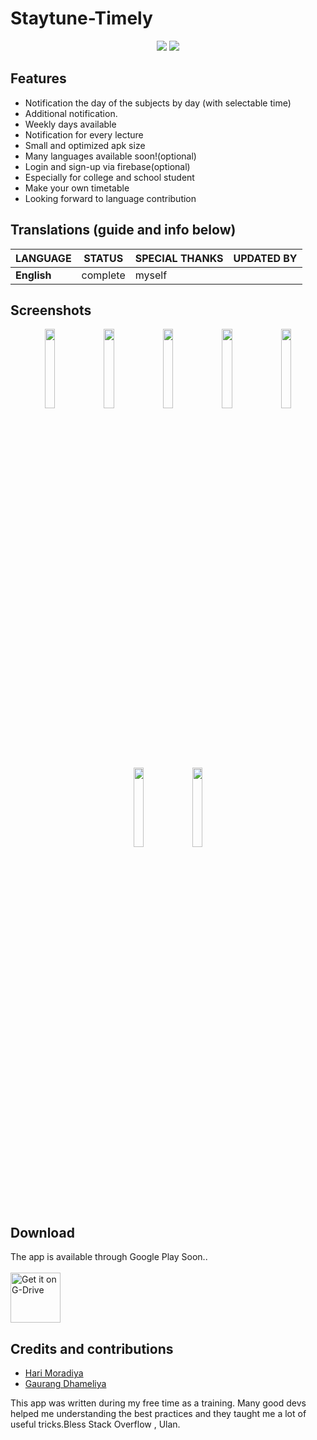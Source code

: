 # Staytune-Timely

<p align='center'><img src='https://img.shields.io/badge/license-GPL 3-333333'/></a>
	<img src='https://img.shields.io/badge/-translations%20needed!-yellow'/>
</p>


## Features
- Notification the day of the subjects by day (with selectable time)
- Additional notification.
- Weekly days available
- Notification for every lecture
- Small and optimized apk size
- Many languages available soon!(optional)
- Login and sign-up via firebase(optional)
- Especially for college and school student
- Make your own timetable 
- Looking forward to language contribution

## Translations (guide and info below)

| LANGUAGE                | STATUS       | SPECIAL THANKS | UPDATED BY                  |
|:------------------------|:------------:|:---------------|:----------------------------|
| **English**             | complete     | myself         |      |

## Screenshots
<p align='center'>
  <img src='https://firebasestorage.googleapis.com/v0/b/paperscan-8cef2.appspot.com/o/Screenshot_20220527_160400.png?alt=media&token=bccb17e1-e07d-4d30-ab40-0951eefb494b' width='18%'/>
  <img src='https://firebasestorage.googleapis.com/v0/b/paperscan-8cef2.appspot.com/o/Screenshot_20220527_160429.png?alt=media&token=80092528-4ac3-45dd-bcf4-8850cda0b1fa' width='18%'/>
  <img src='https://firebasestorage.googleapis.com/v0/b/paperscan-8cef2.appspot.com/o/Screenshot_20220527_160441.png?alt=media&token=f4f0ee36-9626-44f9-8c4b-7e8b875a2303' width='18%'/>
  <img src='https://firebasestorage.googleapis.com/v0/b/paperscan-8cef2.appspot.com/o/Screenshot_20220527_160456.png?alt=media&token=8a8386cc-dbe0-46c6-91da-ba7b02fa9632' width='18%'/>
  <img src='https://firebasestorage.googleapis.com/v0/b/paperscan-8cef2.appspot.com/o/Screenshot_20220527_161656.png?alt=media&token=5c86f119-cbcc-4838-9537-d19a270f77bd' width='18%'/>

  <img src='https://firebasestorage.googleapis.com/v0/b/paperscan-8cef2.appspot.com/o/Screenshot_20220527_161715.png?alt=media&token=53d38105-8f22-4805-ae63-304e4255f52c' width='18%'/>
  <img src='https://firebasestorage.googleapis.com/v0/b/paperscan-8cef2.appspot.com/o/Screenshot_20220527_161730.png?alt=media&token=f696b3d8-1c98-45d3-be2d-32bbc7447793' width='18%'/>
</p>

## Download
The app is available through Google Play Soon.. \
\
[<img src="https://zeevector.com/wp-content/uploads/Google-Drive-Logo-Transparent.png"
     alt="Get it on G-Drive"
     height="80">](https://drive.google.com/file/d/1Zk8qr-ZfyQ11rBlg7-yKApjzIPWnyxle/view?usp=sharing)



## Credits and contributions

- [Hari Moradiya](https://github.com/hari1412)
- [Gaurang Dhameliya](https://github.com/GaurangHD)

This app was written during my free time as a training. Many good devs helped me understanding the best practices and they taught me a lot of useful tricks.Bless Stack Overflow , Ulan.




